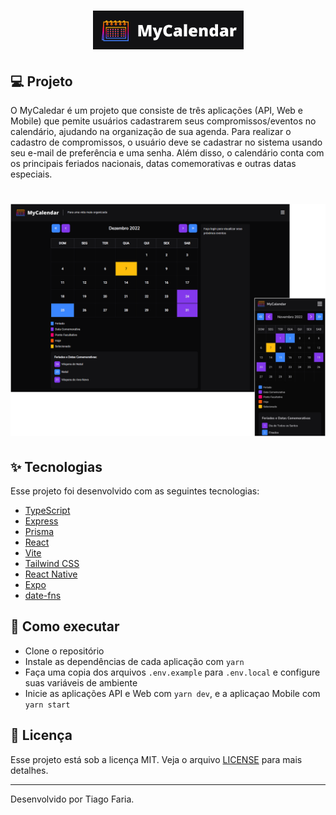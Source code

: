 <h1 align="center">
  <img alt="MyCalendar" title="MyCalendar" src=".github/logo.png" />
</h1>

## 💻 Projeto

O MyCaledar é um projeto que consiste de três aplicações (API, Web e Mobile) que pemite usuários cadastrarem seus compromissos/eventos no calendário, ajudando na organização de sua agenda. Para realizar o cadastro de compromissos, o usuário deve se cadastrar no sistema usando seu e-mail de preferência e uma senha. Além disso, o calendário conta com os principais feriados nacionais, datas comemorativas e outras datas especiais.

<h1 align="center">
  <img alt="Preview" title="Preview" src=".github/preview.png" />
</h1>

## ✨ Tecnologias

Esse projeto foi desenvolvido com as seguintes tecnologias:

- [TypeScript](https://www.typescriptlang.org/)
- [Express](https://expressjs.com/pt-br/)
- [Prisma](https://www.prisma.io/)
- [React](https://pt-br.reactjs.org/)
- [Vite](https://vitejs.dev/)
- [Tailwind CSS](https://tailwindcss.com/)
- [React Native](https://reactnative.dev/)
- [Expo](https://expo.dev/)
- [date-fns](https://date-fns.org/)


## 🚀 Como executar

- Clone o repositório
- Instale as dependências de cada aplicação com `yarn`
- Faça uma copia dos arquivos `.env.example` para `.env.local` e configure suas variáveis de ambiente
- Inicie as aplicações API e Web com `yarn dev`, e a aplicaçao Mobile com `yarn start`

## 📄 Licença

Esse projeto está sob a licença MIT. Veja o arquivo [LICENSE](LICENSE) para mais detalhes.

---

Desenvolvido por Tiago Faria.
